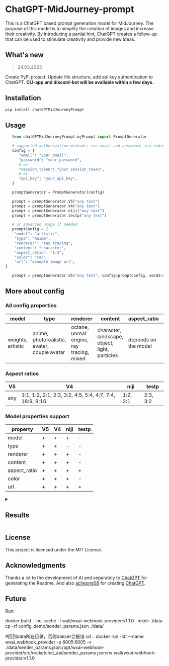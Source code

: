 # ChatGPT-MidJourney-prompt

This is a ChatGPT based prompt generation model for MidJourney. The purpose of this model is to simplify the creation of images and increase their creativity. By introducing a partial hint, ChatGPT creates a follow-up that can be used to stimulate creativity and provide new ideas.

## What's new
>
> 24.03.2023

Create PyPi project. Update file structure, add api key authentication to ChatGPT.
__CLI-app and discord-bot will be available within a few days.__

## Installation

```bash
pip install chatGPTMidJourneyPrompt
```

## Usage

```py
   from chatGPTMidJourneyPrompt.mjPrompt import PromptGenerator

   # supported authorization methods: via email and password, via token, via api key
   config = {
      "email": "your_email",
      "password": "your_password",
      # or
      "session_token": "your_session_token",
      # or
      "api_key": "your_api_key",
   }

   promptGenerator = PromptGenerator(config)

   prompt = promptGenerator.V5("any text")
   prompt = promptGenerator.V4("any text")
   prompt = promptGenerator.niji("any text")
   prompt = promptGenerator.testp("any text")

   # or advanced usage if needed
   promptConfig = {
    "model": "artistic",
    "type": "anime",
    "renderer": "ray tracing",
    "content": "character",
    "aspect_ratio": "1:5",
    "color": "red",
    "url": "example image url",
}

   prompt = promptGenerator.V5("any text", config=promptConfig, words=50)
```

## More about config

### All config properties

|model|type|renderer|content|aspect_ratio|color|url|
|---|---|---|---|---|---|---|
|weights, artistic|anime, photorealistic, avatar, couple avatar|octane, unreal engine, ray tracing, mixed|character, landscape, object, light, particles|depends on the model|any|any|

### Aspect ratios

|V5|V4|niji|testp|
|---|---|---|---|
|any|1:1, 1:2, 2:1, 2:3, 3:2, 4:5, 5:4, 4:7, 7:4, 16:9, 9:16|1:2, 2:1|2:3, 3:2|

### Model properties support

|property|V5|V4|niji|testp|
|---|---|---|---|---|
|model|+|+|+|-|
|type|+|+|-|-|
|renderer|+|+|+|-|
|content|+|+|+|-|
|aspect_ratio|+|+|+|+|
|color|+|+|+|-|
|url|+|+|+|+|

<details>

<summary>

## Results

</summary>

_See more examples in my [gallery](https://github.com/awekrx/MidJourney-Arts)_

### Short-weights model

> prompt: `Sakura blossoms::5, pink flowers::4, Licorice plant::3, Japanese landscape::5, octane render::4, landscape desing::4, red::10, purple::10, , high quality photo::5, soft light::2, sharp-focus::3, hyper realism::4 --v 4 --s 1000 --q 5 --ar 16:9`

![](https://github.com/awekrx/ChatGPT-MidJourney-prompt/blob/master/images/arts/2.png?raw=true)

> prompt: `Stars::5, galaxy::4, space::5, , , , --v 4 --ar 3:2 --s 1000 --q 5 --ar 1:2`

![](https://github.com/awekrx/ChatGPT-MidJourney-prompt/blob/master/images/arts/3.png?raw=true)

## Artistic model

> prompt: `Elven assassin with a masked face and intricate runes. Highly detailed photorealism showcases the intricate details of the mask and runic markings. Focused on the assassin's face, with a blurred background. The lighting is a blend of candlelight and twilight, adding a sense of mystery to the character. The style is a mix of ancient and fantasy. Resolution: --ar 16:9 --s 1000 --q 2 --upbeta --v 4`

![](https://github.com/awekrx/ChatGPT-MidJourney-prompt/blob/master/images/arts/4.png?raw=true)

> prompt: `An elven warrior girl wielding a sword, dressed in armor made of intricate metals and fabrics. She stands against a futuristic background with high-tech elements, rendered with the latest technologies. Focused, blurred background, full-body::5 soft light::1 high quality photo::1 --v 4 --ar 3:2 --s 1000 --q 5`

![](https://github.com/awekrx/ChatGPT-MidJourney-prompt/blob/master/images/arts/5.png?raw=true)

## Niji

> prompt: `Stray dog::3, samurai::5, katana::5, dirt road::3, countryside::3, --niji --q 2`

![](https://github.com/awekrx/ChatGPT-MidJourney-prompt/blob/master/images/arts/1.png?raw=true)

</details>

## License

This project is licensed under the MIT License.

## Acknowledgments

Thanks a lot to the development of AI and separately to [ChatGPT](https://chat.openai.com) for generating the Readme.
And also [acheong08](https://github.com/acheong08) for creating [ChatGPT](https://github.com/acheong08/ChatGPT).

## Future


Run:

docker build --no-cache -t wali/wxai-webhook-provider:v1.1.0 .
mkdir ./data
cp -rf config_demo/sender_params.json ./data/

#回到data所在目录，否则dokcer会报错
cd ..
docker run -idt --name wxai_webhook_provider -p 6005:6005 -v ./data/sender_params.json:/opt/wxai-webhook-provider/src/rocketchat_api/sender_params.json:rw    wali/wxai-webhook-provider:v1.1.0
